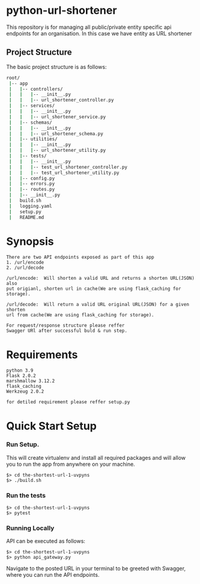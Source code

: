 # python-url-shortener

This repository is for managing all public/private entity specific api endpoints for an organisation.
In this case we have entity as URL shortener

## Project Structure

The basic project structure is as follows:

```bash
root/
 |-- app
 |   |-- controllers/
 |   |   |-- __init__.py
 |   |   |-- url_shortener_controller.py
 |   |-- services/
 |   |   |-- __init__.py
 |   |   |-- url_shortener_service.py
 |   |-- schemas/
 |   |   |-- __init__.py
 |   |   |-- url_shortener_schema.py
 |   |-- utilities/
 |   |   |-- __init__.py
 |   |   |-- url_shortener_utility.py
 |   |-- tests/
 |   |   |-- __init__.py
 |   |   |-- test_url_shortener_controller.py
 |   |   |-- test_url_shortener_utility.py
 |   |-- config.py
 |   |-- errors.py
 |   |-- routes.py
 |   |-- __init__.py
 |   build.sh
 |   logging.yaml
 |   setup.py
 |   README.md
```

# Synopsis

    There are two API endpoints exposed as part of this app
    1. /url/encode
    2. /url/decode
    
    /url/encode:  Will shorten a valid URL and returns a shorten URL(JSON) also 
    put origianl, shorten url in cache(We are using flask_caching for storage).

    /url/decode:  Will return a valid URL original URL(JSON) for a given shorten 
    url from cache(We are using flask_caching for storage).

    For request/response structure please reffer 
    Swagger URl after successful buld & run step.


# Requirements

    python 3.9
    Flask 2.0.2
    marshmallow 3.12.2
    flask_caching
    Werkzeug 2.0.2

    for detiled requirement please reffer setup.py

# Quick Start Setup

### Run Setup. 
This will create virtualenv and install all required packages and will allow you to run the app from anywhere on your machine.

```
$> cd the-shortest-url-1-uvpyns
$> ./build.sh
```

### Run the tests
```
$> cd the-shortest-url-1-uvpyns
$> pytest
```

### Running Locally
API can be executed as follows:

```
$> cd the-shortest-url-1-uvpyns
$> python api_gateway.py
```
Navigate to the posted URL in your terminal to be greeted with Swagger, where you can run the API endpoints.